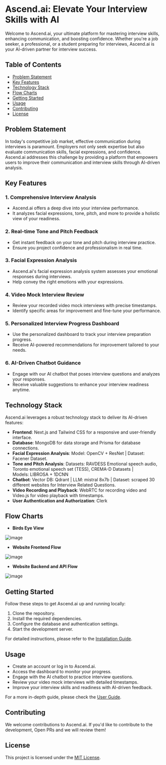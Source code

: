# Ascend.ai: Elevate Your Interview Skills with AI

Welcome to Ascend.ai, your ultimate platform for mastering interview skills, enhancing communication, and boosting confidence. Whether you're a job seeker, a professional, or a student preparing for interviews, Ascend.ai is your AI-driven partner for interview success.

## Table of Contents

-   [Problem Statement](#problem-statement)
-   [Key Features](#key-features)
-   [Technology Stack](#technology-stack)
-   [Flow Charts](#flow-charts)
-   [Getting Started](#getting-started)
-   [Usage](#usage)
-   [Contributing](#contributing)
-   [License](#license)

## Problem Statement

In today's competitive job market, effective communication during interviews is paramount. Employers not only seek expertise but also evaluate communication skills, facial expressions, and confidence. Ascend.ai addresses this challenge by providing a platform that empowers users to improve their communication and interview skills through AI-driven analysis.

## Key Features

### 1. Comprehensive Interview Analysis

-   Ascend.ai offers a deep dive into your interview performance.
-   It analyzes facial expressions, tone, pitch, and more to provide a holistic view of your readiness.

### 2. Real-time Tone and Pitch Feedback

-   Get instant feedback on your tone and pitch during interview practice.
-   Ensure you project confidence and professionalism in real time.

### 3. Facial Expression Analysis

-   Ascend.ai's facial expression analysis system assesses your emotional responses during interviews.
-   Help convey the right emotions with your expressions.

### 4. Video Mock Interview Review

-   Review your recorded video mock interviews with precise timestamps.
-   Identify specific areas for improvement and fine-tune your performance.

### 5. Personalized Interview Progress Dashboard

-   Use the personalized dashboard to track your interview preparation progress.
-   Receive AI-powered recommendations for improvement tailored to your needs.

### 6. AI-Driven Chatbot Guidance

-   Engage with our AI chatbot that poses interview questions and analyzes your responses.
-   Receive valuable suggestions to enhance your interview readiness anytime.

## Technology Stack

Ascend.ai leverages a robust technology stack to deliver its AI-driven features:

-   **Frontend**: Next.js and Tailwind CSS for a responsive and user-friendly interface.
-   **Database**: MongoDB for data storage and Prisma for database connections.
-   **Facial Expression Analysis**: Model: OpenCV + ResNet | Dataset: Facener Dataset.
-   **Tone and Pitch Analysis**: Datasets: RAVDESS Emotional speech audio, Toronto emotional speech set (TESS), CREMA-D Datasets | Models: LIBROSA + 1DCNN
-   **Chatbot**: Vector DB: Qdrant | LLM: mistral 8x7b | Dataset: scraped 30 different websites for Interview Related Questions.
-   **Video Recording and Playback**: WebRTC for recording video and Video.js for video playback with timestamps.
-   **User Authentication and Authorization**: Clerk

## Flow Charts

- **Birds Eye View**

![image](https://github.com/user-attachments/assets/83fac9d1-cfa6-4bb5-adce-1dc367f4feac)

- **Website Frontend Flow**

![image](https://github.com/user-attachments/assets/64ac0131-fea4-48dd-9e5a-76bb682b1740)

- **Website Backend and API Flow**

![image](https://github.com/user-attachments/assets/42cc8698-9a6f-4b9c-92a8-1432493f277e)

## Getting Started

Follow these steps to get Ascend.ai up and running locally:

1. Clone the repository.
2. Install the required dependencies.
3. Configure the database and authentication settings.
4. Start the development server.

For detailed instructions, please refer to the [Installation Guide](/docs/installation.md).

## Usage

-   Create an account or log in to Ascend.ai.
-   Access the dashboard to monitor your progress.
-   Engage with the AI chatbot to practice interview questions.
-   Review your video mock interviews with detailed timestamps.
-   Improve your interview skills and readiness with AI-driven feedback.

For a more in-depth guide, please check the [User Guide](/docs/user-guide.md).

## Contributing

We welcome contributions to Ascend.ai. If you'd like to contribute to the development, Open PRs and we will review them!

## License

This project is licensed under the [MIT License](LICENSE).
